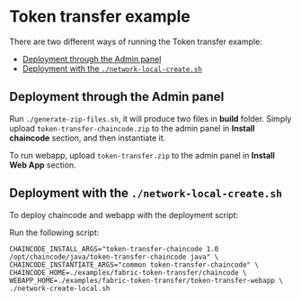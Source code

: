 # Token transfer example

There are two different ways of running the Token transfer example:

- [Deployment through the Admin panel](#deployment1)
- [Deployment with the `./network-local-create.sh`](#deployment2)
 

<a name="deployment1"></a>
## Deployment through the Admin panel

Run `./generate-zip-files.sh`, it will produce two files in **build** folder. 
Simply upload `token-transfer-chaincode.zip` to the admin panel in **Install chaincode** section, and then instantiate it. 

To run webapp, upload `token-transfer.zip` to the admin panel in **Install Web App** section.

<a name="deployment2"></a>
## Deployment with the `./network-local-create.sh`

To deploy chaincode and webapp with the deployment script:

Run the following script:
```
CHAINCODE_INSTALL_ARGS="token-transfer-chaincode 1.0 /opt/chaincode/java/token-transfer-chaincode java" \
CHAINCODE_INSTANTIATE_ARGS="common token-transfer-chaincode" \
CHAINCODE_HOME=./examples/fabric-token-transfer/chaincode \
WEBAPP_HOME=./examples/fabric-token-transfer/token-transfer-webapp \
./network-create-local.sh
```



